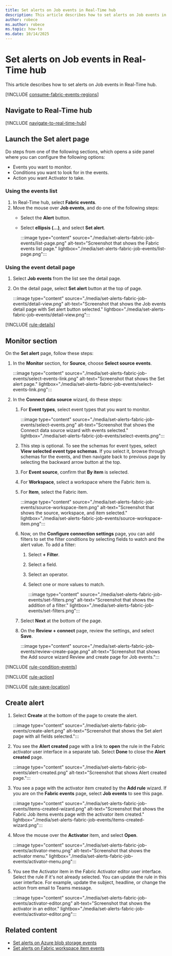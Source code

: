 ```yaml
---
title: Set alerts on Job events in Real-Time hub
description: This article describes how to set alerts on Job events in Real-Time hub.
author: robece
ms.author: robece
ms.topic: how-to
ms.date: 10/14/2025
---
```


# Set alerts on Job events in Real-Time hub

This article describes how to set alerts on Job events in Real-Time hub.

[!INCLUDE [consume-fabric-events-regions](./includes/consume-fabric-events-regions.md)]

## Navigate to Real-Time hub

[!INCLUDE [navigate-to-real-time-hub](./includes/navigate-to-real-time-hub.md)]


## Launch the Set alert page

Do steps from one of the following sections, which opens a side panel where you can configure the following options:

- Events you want to monitor.
- Conditions you want to look for in the events.
- Action you want Activator to take.

### Using the events list

1. In Real-Time hub, select **Fabric events**.
1. Move the mouse over **Job events**, and do one of the following steps:
    - Select the **Alert** button.
    - Select **ellipsis (...)**, and select **Set alert**.

        :::image type="content" source="./media/set-alerts-fabric-job-events/list-page.png" alt-text="Screenshot that shows the Fabric events list page." lightbox="./media/set-alerts-fabric-job-events/list-page.png":::
    

### Using the event detail page

1. Select **Job events** from the list see the detail page.
1. On the detail page, select **Set alert** button at the top of page.

    :::image type="content" source="./media/set-alerts-fabric-job-events/detail-view.png" alt-text="Screenshot that shows the Job events detail page with Set alert button selected." lightbox="./media/set-alerts-fabric-job-events/detail-view.png":::

[!INCLUDE [rule-details](./includes/rule-details.md)]

## Monitor section

On the **Set alert** page, follow these steps:

1. In the **Monitor** section, for **Source**, choose **Select source events**.

    :::image type="content" source="./media/set-alerts-fabric-job-events/select-events-link.png" alt-text="Screenshot that shows the Set alert page." lightbox="./media/set-alerts-fabric-job-events/select-events-link.png":::    
1. In the **Connect data source** wizard, do these steps:
    1. For **Event types**, select event types that you want to monitor.
    
        :::image type="content" source="./media/set-alerts-fabric-job-events/select-events.png" alt-text="Screenshot that shows the Connect data source wizard with events selected." lightbox="./media/set-alerts-fabric-job-events/select-events.png":::    
    1. This step is optional. To see the schemas for event types,  select **View selected event type schemas**. If you select it, browse through schemas for the events, and then navigate back to previous page by selecting the backward arrow button at the top. 
    1. For **Event source**, confirm that **By item** is selected. 
    1. For **Workspace**, select a workspace where the Fabric item is. 
    1. For **Item**, select the Fabric item. 
    
        :::image type="content" source="./media/set-alerts-fabric-job-events/source-workspace-item.png" alt-text="Screenshot that shows the source, workspace, and item selected." lightbox="./media/set-alerts-fabric-job-events/source-workspace-item.png":::            
    1. Now, on the **Configure connection settings** page, you can add filters to set the filter conditions by selecting fields to watch and the alert value. To add a filter:
        1. Select **+ Filter**. 
        1. Select a field.
        1. Select an operator.
        1. Select one or more values to match. 
 
            :::image type="content" source="./media/set-alerts-fabric-job-events/set-filters.png" alt-text="Screenshot that shows the addition of a filter." lightbox="./media/set-alerts-fabric-job-events/set-filters.png":::                 
    1. Select **Next** at the bottom of the page. 
    1. On the **Review + connect** page, review the settings, and select **Save**.
    
        :::image type="content" source="./media/set-alerts-fabric-job-events/review-create-page.png" alt-text="Screenshot that shows the Add source wizard Review and create page for Job events.":::        

[!INCLUDE [rule-condition-events](./includes/rule-condition-events.md)]

[!INCLUDE [rule-action](./includes/rule-action.md)]

[!INCLUDE [rule-save-location](./includes/rule-save-location.md)]


## Create alert

1. Select **Create** at the bottom of the page to create the alert.

    :::image type="content" source="./media/set-alerts-fabric-job-events/create-alert.png" alt-text="Screenshot that shows the Set alert page with all fields selected.":::        
1. You see the **Alert created** page with a link to **open** the rule in the Fabric activator user interface in a separate tab. Select **Done** to close the **Alert created** page. 

    :::image type="content" source="./media/set-alerts-fabric-job-events/alert-created.png" alt-text="Screenshot that shows Alert created page.":::        
1. You see a page with the activator item created by the **Add rule** wizard. If you are on the **Fabric events** page, select **Job events** to see this page. 

    :::image type="content" source="./media/set-alerts-fabric-job-events/items-created-wizard.png" alt-text="Screenshot that shows the Fabric Job items events page with the activator item created." lightbox="./media/set-alerts-fabric-job-events/items-created-wizard.png":::      
1. Move the mouse over the **Activator** item, and select **Open**. 

    :::image type="content" source="./media/set-alerts-fabric-job-events/activator-menu.png" alt-text="Screenshot that shows the activator menu." lightbox="./media/set-alerts-fabric-job-events/activator-menu.png"::: 
1. You see the Activator item in the Fabric Activator editor user interface. Select the rule if it's not already selected. You can update the rule in this user interface. For example, update the subject, headline, or change the action from email to Teams message. 

    :::image type="content" source="./media/set-alerts-fabric-job-events/activator-editor.png" alt-text="Screenshot that shows the activator in an editor." lightbox="./media/set-alerts-fabric-job-events/activator-editor.png"::: 

## Related content

- [Set alerts on Azure blob storage events](set-alerts-azure-blob-storage-events.md)
- [Set alerts on Fabric workspace item events](set-alerts-fabric-workspace-item-events.md)
